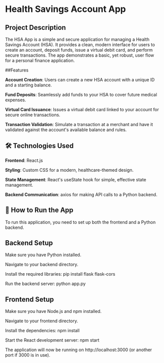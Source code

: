 # Health Savings Account App

## Project Description

The HSA App is a simple and secure application for managing a Health Savings Account (HSA). It provides a clean, modern interface for users to create an account, deposit funds, issue a virtual debit card, and perform secure transactions. The app demonstrates a basic, yet robust, user flow for a personal finance application.

##Features

**Account Creation**: Users can create a new HSA account with a unique ID and a starting balance.

**Fund Deposits**: Seamlessly add funds to your HSA to cover future medical expenses.

**Virtual Card Issuance**: Issues a virtual debit card linked to your account for secure online transactions.

**Transaction Validation**: Simulate a transaction at a merchant and have it validated against the account's available balance and rules.

## 🛠️ Technologies Used
**Frontend**: React.js

**Styling**: Custom CSS for a modern, healthcare-themed design.

**State Management**: React's useState hook for simple, effective state management.

**Backend Communication**: axios for making API calls to a Python backend.

## 🚀 How to Run the App
To run this application, you need to set up both the frontend and a Python backend.

## Backend Setup

Make sure you have Python installed.

Navigate to your backend directory.

Install the required libraries: pip install flask flask-cors

Run the backend server: python app.py

## Frontend Setup

Make sure you have Node.js and npm installed.

Navigate to your frontend directory.

Install the dependencies: npm install

Start the React development server: npm start

The application will now be running on http://localhost:3000 (or another port if 3000 is in use).
